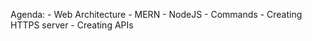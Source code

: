 Agenda:
    -   Web Architecture
    -   MERN
    -   NodeJS
    -   Commands
    -   Creating HTTPS server
    -   Creating APIs